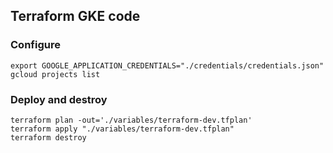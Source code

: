 ## Terraform GKE code

### Configure

```
export GOOGLE_APPLICATION_CREDENTIALS="./credentials/credentials.json"
gcloud projects list
```

### Deploy and destroy 

```
terraform plan -out='./variables/terraform-dev.tfplan'
terraform apply "./variables/terraform-dev.tfplan"
terraform destroy
```